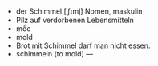 - der Schimmel	[ˈʃɪml̩]	Nomen, maskulin
- Pilz auf verdorbenen Lebensmitteln
- mốc
- mold
- Brot mit Schimmel darf man nicht essen.
- schimmeln (to mold)	—